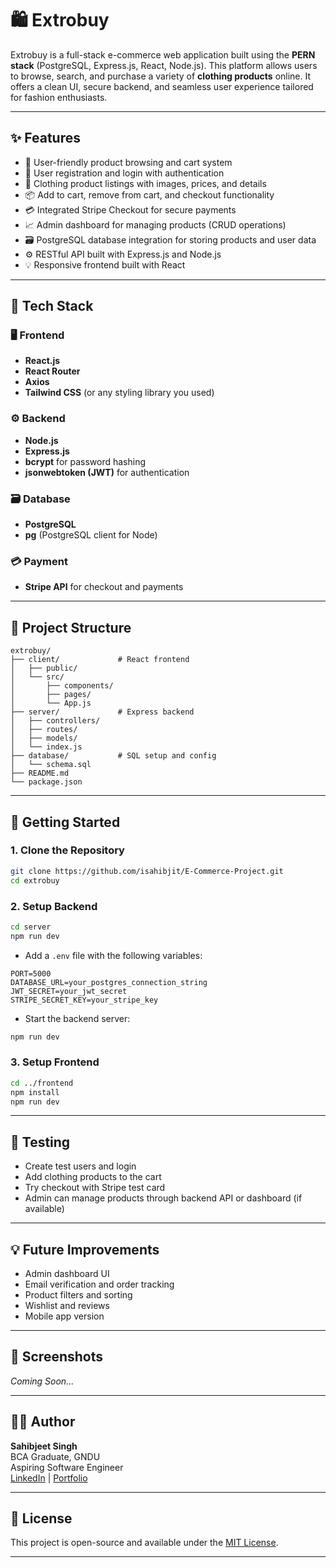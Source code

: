 # 🛍️ Extrobuy

Extrobuy is a full-stack e-commerce web application built using the **PERN stack** (PostgreSQL, Express.js, React, Node.js). This platform allows users to browse, search, and purchase a variety of **clothing products** online. It offers a clean UI, secure backend, and seamless user experience tailored for fashion enthusiasts.

---

## ✨ Features

- 🛒 User-friendly product browsing and cart system  
- 🔐 User registration and login with authentication  
- 👕 Clothing product listings with images, prices, and details  
- 📦 Add to cart, remove from cart, and checkout functionality  
- 💳 Integrated Stripe Checkout for secure payments  
- 📈 Admin dashboard for managing products (CRUD operations)  
- 🗃️ PostgreSQL database integration for storing products and user data  
- ⚙️ RESTful API built with Express.js and Node.js  
- 💡 Responsive frontend built with React  

---

## 🧱 Tech Stack

### 🖥️ Frontend
- **React.js**
- **React Router**
- **Axios**
- **Tailwind CSS** (or any styling library you used)

### ⚙️ Backend
- **Node.js**
- **Express.js**
- **bcrypt** for password hashing
- **jsonwebtoken (JWT)** for authentication

### 🗃️ Database
- **PostgreSQL**
- **pg** (PostgreSQL client for Node)

### 💳 Payment
- **Stripe API** for checkout and payments

---

## 📁 Project Structure

```
extrobuy/
├── client/             # React frontend
│   ├── public/
│   └── src/
│       ├── components/
│       ├── pages/
│       └── App.js
├── server/             # Express backend
│   ├── controllers/
│   ├── routes/
│   ├── models/
│   └── index.js
├── database/           # SQL setup and config
│   └── schema.sql
├── README.md
└── package.json
```

---

## 🚀 Getting Started

### 1. Clone the Repository

```bash
git clone https://github.com/isahibjit/E-Commerce-Project.git
cd extrobuy
```

### 2. Setup Backend

```bash
cd server
npm run dev
```

- Add a `.env` file with the following variables:

```
PORT=5000
DATABASE_URL=your_postgres_connection_string
JWT_SECRET=your_jwt_secret
STRIPE_SECRET_KEY=your_stripe_key
```

- Start the backend server:
```bash
npm run dev
```

### 3. Setup Frontend

```bash
cd ../frontend
npm install
npm run dev
```

---

## 🧪 Testing

- Create test users and login  
- Add clothing products to the cart  
- Try checkout with Stripe test card  
- Admin can manage products through backend API or dashboard (if available)

---

## 💡 Future Improvements

- Admin dashboard UI
- Email verification and order tracking
- Product filters and sorting
- Wishlist and reviews
- Mobile app version

---

## 📸 Screenshots

*Coming Soon...*

---

## 🧑‍💻 Author

**Sahibjeet Singh**  
BCA Graduate, GNDU  
Aspiring Software Engineer  
[LinkedIn](#) | [Portfolio](#) 

---

## 📜 License

This project is open-source and available under the [MIT License](LICENSE).

---

